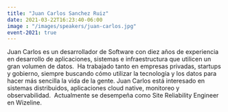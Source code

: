 ```yaml
---
title: "Juan Carlos Sanchez Ruiz"
date: 2021-03-22T16:23:40-06:00
image : "/images/speakers/juan-carlos.jpg"
event-2021: true
---
```


Juan Carlos es un desarrollador de Software con diez años de experiencia en desarrollo de aplicaciones, sistemas e infraestructura que utilicen un gran volumen de datos.  Ha trabajado tanto en empresas privadas, startups y gobierno, siempre buscando cómo utilizar la tecnología y los datos para hacer más sencilla la vida de la gente. Juan Carlos está interesado en sistemas distribuidos, aplicaciones cloud native, monitoreo y observabilidad.  Actualmente se desempeña como Site Reliability Engineer en Wizeline.
